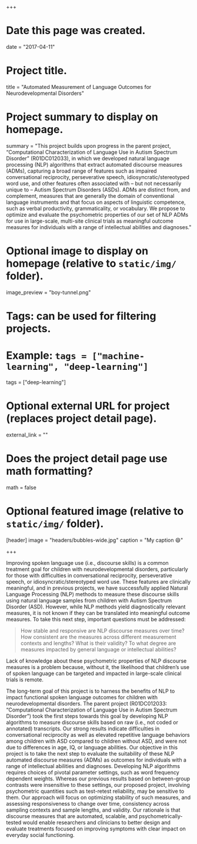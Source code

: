 +++
# Date this page was created.
date = "2017-04-11"

# Project title.
title = "Automated Measurement of Language Outcomes for Neurodevelopmental Disorders"

# Project summary to display on homepage.
summary = "This project builds upon progress in the parent project, “Computational Characterization of Language Use in Autism Spectrum Disorder” (R01DC012033), in which we developed natural language processing (NLP) algorithms that extract automated discourse measures (ADMs), capturing a broad range of features such as impaired conversational reciprocity, perseverative speech, idiosyncratic/stereotyped word use, and other features often associated with – but not necessarily unique to – Autism Spectrum Disorders (ASDs). ADMs are distinct from, and complement, measures that are generally the domain of conventional language instruments and that focus on aspects of linguistic competence, such as verbal productivity, grammaticality, or vocabulary. We propose to optimize and evaluate the psychometric properties of our set of NLP ADMs for use in large-scale, multi-site clinical trials as meaningful outcome measures for individuals with a range of intellectual abilities and diagnoses."

# Optional image to display on homepage (relative to `static/img/` folder).
image_preview = "boy-tunnel.png"

# Tags: can be used for filtering projects.
# Example: `tags = ["machine-learning", "deep-learning"]`
tags = ["deep-learning"]

# Optional external URL for project (replaces project detail page).
external_link = ""

# Does the project detail page use math formatting?
math = false

# Optional featured image (relative to `static/img/` folder).
[header]
image = "headers/bubbles-wide.jpg"
caption = "My caption :smile:"

+++

Improving spoken language use (i.e., discourse skills) is a common treatment goal for children with neurodevelopmental disorders, particularly for those with difficulties in conversational reciprocity, perseverative speech, or idiosyncratic/stereotyped word use. These features are clinically meaningful, and in previous projects, we have successfully applied Natural Language Processing (NLP) methods to measure these discourse skills using natural language samples from children with Autism Spectrum Disorder (ASD). However, while NLP methods yield diagnostically relevant measures, it is not known if they can be translated into meaningful outcome measures. To take this next step, important questions must be addressed: 

> How stable and responsive are NLP discourse measures over time? How consistent are the measures across different measurement contexts and lengths? What is their validity? To what degree are measures impacted by general language or intellectual abilities? 

Lack of knowledge about these psychometric properties of NLP discourse measures is a problem because, without it, the likelihood that children’s use of spoken language can be targeted and impacted in large-scale clinical trials is remote.

The long-term goal of this project is to harness the benefits of NLP to impact functional spoken language outcomes for children with neurodevelopmental disorders. The parent project (R01DC012033: “Computational Characterization of Language Use in Autism Spectrum Disorder”) took the first steps towards this goal by developing NLP algorithms to measure discourse skills based on raw (i.e., not coded or annotated) transcripts. Our strong results indicate difficulties in conversational reciprocity as well as elevated repetitive language behaviors among children with ASD compared to children without ASD, and were not due to differences in age, IQ, or language abilities. Our objective in this project is to take the next step to evaluate the suitability of these NLP automated discourse measures (ADMs) as outcomes for individuals with a range of intellectual abilities and diagnoses. Developing NLP algorithms requires choices of pivotal parameter settings, such as word frequency dependent weights. Whereas our previous results based on between-group contrasts were insensitive to these settings, our proposed project, involving psychometric quantities such as test-retest reliability, may be sensitive to them. Our approach will focus on optimizing stability of such measures, and assessing responsiveness to change over time, consistency across sampling contexts and sample lengths, and validity. Our rationale is that discourse measures that are automated, scalable, and psychometrically-tested would enable researchers and clinicians to better design and evaluate treatments focused on improving symptoms with clear impact on everyday social functioning.